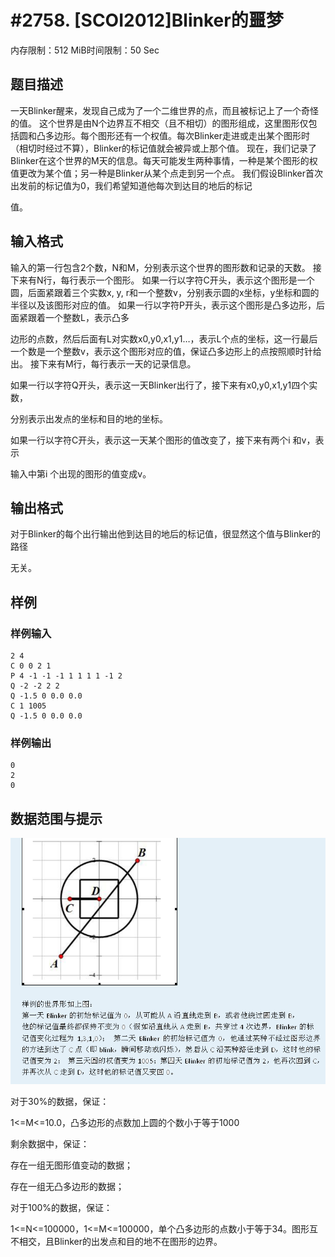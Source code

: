 # #2758. [SCOI2012]Blinker的噩梦

内存限制：512 MiB时间限制：50 Sec

## 题目描述

一天Blinker醒来，发现自己成为了一个二维世界的点，而且被标记上了一个奇怪的值。 这个世界是由N个边界互不相交（且不相切）的图形组成，这里图形仅包括圆和凸多边形。每个图形还有一个权值。每次Blinker走进或走出某个图形时（相切时经过不算），Blinker的标记值就会被异或上那个值。 现在，我们记录了Blinker在这个世界的M天的信息。每天可能发生两种事情，一种是某个图形的权值更改为某个值；另一种是Blinker从某个点走到另一个点。 我们假设Blinker首次出发前的标记值为0，我们希望知道他每次到达目的地后的标记

值。 

## 输入格式

输入的第一行包含2个数，N和M，分别表示这个世界的图形数和记录的天数。 接下来有N行，每行表示一个图形。 如果一行以字符C开头，表示这个图形是一个圆，后面紧跟着三个实数x, y, r和一个整数v，分别表示圆的x坐标，y坐标和圆的半径以及该图形对应的值。 如果一行以字符P开头，表示这个图形是凸多边形，后面紧跟着一个整数L，表示凸多

边形的点数，然后后面有L对实数x0,y0,x1,y1&hellip;，表示L个点的坐标，这一行最后一个数是一个整数v，表示这个图形对应的值，保证凸多边形上的点按照顺时针给出。 接下来有M行，每行表示一天的记录信息。 

如果一行以字符Q开头，表示这一天Blinker出行了，接下来有x0,y0,x1,y1四个实数，

分别表示出发点的坐标和目的地的坐标。 

如果一行以字符C开头，表示这一天某个图形的值改变了，接下来有两个i 和v，表示

输入中第i 个出现的图形的值变成v。 

## 输出格式

对于Blinker的每个出行输出他到达目的地后的标记值，很显然这个值与Blinker的路径

无关。 

## 样例

### 样例输入

    
    2 4 
    C 0 0 2 1 
    P 4 -1 -1 -1 1 1 1 1 -1 2 
    Q -2 -2 2 2 
    Q -1.5 0 0.0 0.0 
    C 1 1005 
    Q -1.5 0 0.0 0.0 
    
    

### 样例输出

    
    0 
    2 
    0 
    

## 数据范围与提示

![](upload/201204/11.gif)

对于30%的数据，保证：

1<=M<=10.0，凸多边形的点数加上圆的个数小于等于1000 

剩余数据中，保证：

存在一组无图形值变动的数据；

存在一组无凸多边形的数据；

对于100%的数据，保证：

1<=N<=100000，1<=M<=100000，单个凸多边形的点数小于等于34。图形互不相交，且Blinker的出发点和目的地不在图形的边界。
